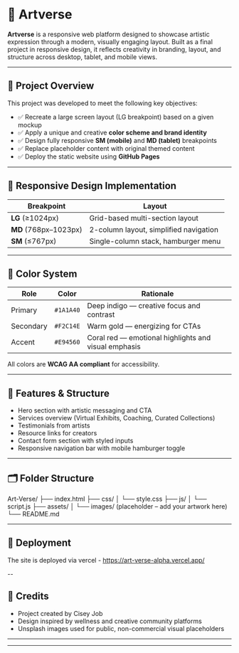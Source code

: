 # 🎨 Artverse

**Artverse** is a responsive web platform designed to showcase artistic expression through a modern, visually engaging layout. Built as a final project in responsive design, it reflects creativity in branding, layout, and structure across desktop, tablet, and mobile views.

---

## 🌟 Project Overview

This project was developed to meet the following key objectives:

- ✅ Recreate a large screen layout (LG breakpoint) based on a given mockup
- ✅ Apply a unique and creative **color scheme and brand identity**
- ✅ Design fully responsive **SM (mobile)** and **MD (tablet)** breakpoints
- ✅ Replace placeholder content with original themed content
- ✅ Deploy the static website using **GitHub Pages**

---

## 📱 Responsive Design Implementation

| Breakpoint | Layout |
|------------|--------|
| **LG** (≥1024px) | Grid-based multi-section layout |
| **MD** (768px–1023px) | 2-column layout, simplified navigation |
| **SM** (≤767px) | Single-column stack, hamburger menu |

---

## 🎨 Color System

| Role      | Color      | Rationale |
|-----------|------------|-----------|
| Primary   | `#1A1A40`  | Deep indigo — creative focus and contrast |
| Secondary | `#F2C14E`  | Warm gold — energizing for CTAs |
| Accent    | `#E94560`  | Coral red — emotional highlights and visual emphasis |

All colors are **WCAG AA compliant** for accessibility.

---

## 🧱 Features & Structure

- Hero section with artistic messaging and CTA
- Services overview (Virtual Exhibits, Coaching, Curated Collections)
- Testimonials from artists
- Resource links for creators
- Contact form section with styled inputs
- Responsive navigation bar with mobile hamburger toggle

---

## 🗂️ Folder Structure
Art-Verse/
├── index.html
├── css/
│ └── style.css
├── js/
│ └── script.js
├── assets/
│ └── images/ (placeholder – add your artwork here)
└── README.md

---

## 🚀 Deployment

The site is deployed via vercel - https://art-verse-alpha.vercel.app/

--

## 🙌 Credits

- Project created by Cisey Job
- Design inspired by wellness and creative community platforms
- Unsplash images used for public, non-commercial visual placeholders

---


---




